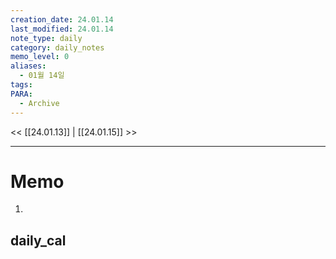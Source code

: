 ```yaml
---
creation_date: 24.01.14
last_modified: 24.01.14
note_type: daily
category: daily_notes
memo_level: 0
aliases:
  - 01월 14일
tags: 
PARA:
  - Archive
---
```


<< [[24.01.13]] | [[24.01.15]] >>

---
# Memo
1.  

## daily_cal
